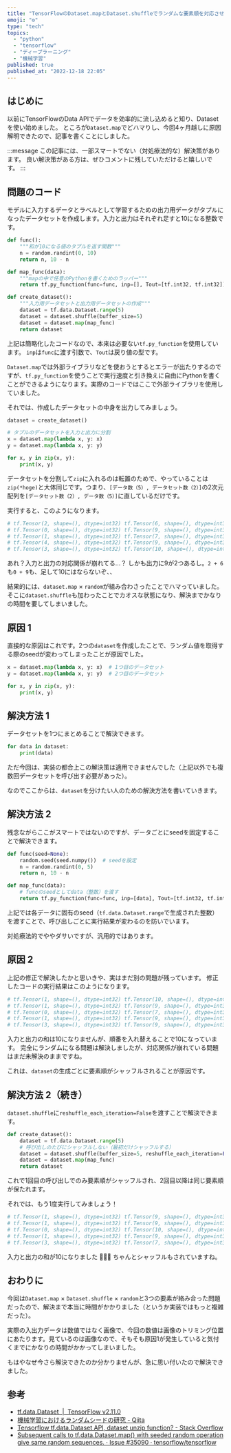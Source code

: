 ```yaml
---
title: "TensorFlowのDataset.mapとDataset.shuffleでランダムな要素順を対応させる"
emoji: "⚙️"
type: "tech"
topics:
  - "python"
  - "tensorflow"
  - "ディープラーニング"
  - "機械学習"
published: true
published_at: "2022-12-18 22:05"
---
```


## はじめに
以前にTensorFlowのData APIでデータを効率的に流し込めると知り、Datasetを使い始めました。
ところが`Dataset.map`でどハマりし、今回4ヶ月越しに原因解明できたので、記事を書くことにしました。

:::message
この記事には、一部スマートでない（対処療法的な）解決策があります。
良い解決策がある方は、ぜひコメントに残していただけると嬉しいです。
:::


## 問題のコード
モデルに入力するデータとラベルとして学習するための出力用データがタプルになったデータセットを作成します。入力と出力はそれぞれ足すと10になる整数です。
```python
def func():
    """和が10になる値のタプルを返す関数"""
    n = random.randint(0, 10)
    return n, 10 - n

def map_func(data):
    """mapの中で任意のPythonを書くためのラッパー"""
    return tf.py_function(func=func, inp=[], Tout=[tf.int32, tf.int32])

def create_dataset():
    """入力用データセットと出力用データセットの作成"""
    dataset = tf.data.Dataset.range(5)
    dataset = dataset.shuffle(buffer_size=5)
    dataset = dataset.map(map_func)
    return dataset
```
上記は簡略化したコードなので、本来は必要ない`tf.py_function`を使用しています。
`inp`は`func`に渡す引数で、`Tout`は戻り値の型です。

`Dataset.map`では外部ライブラリなどを使おうとするとエラーが出たりするのですが、`tf.py_function`を使うことで実行速度と引き換えに自由にPythonを書くことができるようになります。実際のコードではここで外部ライブラリを使用していました。

それでは、作成したデータセットの中身を出力してみましょう。
```python
dataset = create_dataset()

# タプルのデータセットを入力と出力に分割
x = dataset.map(lambda x, y: x)
y = dataset.map(lambda x, y: y)

for x, y in zip(x, y):
    print(x, y)
```
データセットを分割して`zip`に入れるのは転置のためで、やっていることは`zip(*hoge)`と大体同じです。つまり、`[データ数（5）, データセット数（2）]`の2次元配列を`[データセット数（2）, データ数（5）]`に直しているだけです。

実行すると、このようになります。
```python
# tf.Tensor(2, shape=(), dtype=int32) tf.Tensor(6, shape=(), dtype=int32)
# tf.Tensor(0, shape=(), dtype=int32) tf.Tensor(9, shape=(), dtype=int32)
# tf.Tensor(1, shape=(), dtype=int32) tf.Tensor(7, shape=(), dtype=int32)
# tf.Tensor(4, shape=(), dtype=int32) tf.Tensor(9, shape=(), dtype=int32)
# tf.Tensor(3, shape=(), dtype=int32) tf.Tensor(10, shape=(), dtype=int32)
```
あれ？入力と出力の対応関係が崩れてる…？
しかも出力に9が2つあるし。`2 + 6`も`0 + 9`も、足して10にはならないぞ、、

結果的には、`dataset.map` × `random`が組み合わさったことでハマっていました。そこに`dataset.shuffle`も加わったことでカオスな状態になり、解決までかなりの時間を要してしまいました。

## 原因 1
直接的な原因はこれです。2つの`dataset`を作成したことで、ランダム値を取得する際のseedが変わってしまったことが原因でした。
```python
x = dataset.map(lambda x, y: x)  # 1つ目のデータセット
y = dataset.map(lambda x, y: y)  # 2つ目のデータセット

for x, y in zip(x, y):
    print(x, y)
```

## 解決方法 1
データセットを1つにまとめることで解決できます。
```python
for data in dataset:
    print(data)
```
ただ今回は、実装の都合上この解決策は適用できませんでした（上記以外でも複数回データセットを呼び出す必要があった）。

なのでここからは、`dataset`を分けたい人のための解決方法を書いていきます。

## 解決方法 2
残念ながらここがスマートではないのですが、データごとにseedを固定することで解決できます。
```python
def func(seed=None):
    random.seed(seed.numpy())  # seedを設定
    n = random.randint(0, 5)
    return n, 10 - n

def map_func(data):
    # funcのseedとしてdata（整数）を渡す
    return tf.py_function(func=func, inp=[data], Tout=[tf.int32, tf.int32])
```
上記では各データに固有のseed（`tf.data.Dataset.range`で生成された整数）を渡すことで、呼び出しごとに実行結果が変わるのを防いでいます。

対処療法的でややダサいですが、汎用的ではあります。

## 原因 2
上記の修正で解決したかと思いきや、実はまだ別の問題が残っています。
修正したコードの実行結果はこのようになります。
```python
# tf.Tensor(1, shape=(), dtype=int32) tf.Tensor(10, shape=(), dtype=int32)
# tf.Tensor(1, shape=(), dtype=int32) tf.Tensor(9, shape=(), dtype=int32)
# tf.Tensor(0, shape=(), dtype=int32) tf.Tensor(7, shape=(), dtype=int32)
# tf.Tensor(1, shape=(), dtype=int32) tf.Tensor(9, shape=(), dtype=int32)
# tf.Tensor(3, shape=(), dtype=int32) tf.Tensor(9, shape=(), dtype=int32)
```
入力と出力の和は10になりませんが、順番を入れ替えることで10になっています。
完全にランダムになる問題は解決しましたが、対応関係が崩れている問題はまだ未解決のままですね。

これは、`dataset`の生成ごとに要素順がシャッフルされることが原因です。

## 解決方法 2（続き）
`dataset.shuffle`に`reshuffle_each_iteration=False`を渡すことで解決できます。
```python
def create_dataset():
    dataset = tf.data.Dataset.range(5)
    # 呼び出しのたびにシャッフルしない（最初だけシャッフルする）
    dataset = dataset.shuffle(buffer_size=5, reshuffle_each_iteration=False)
    dataset = dataset.map(map_func)
    return dataset
```
これで1回目の呼び出しでのみ要素順がシャッフルされ、2回目以降は同じ要素順が保たれます。

それでは、もう1度実行してみましょう！
```python
# tf.Tensor(1, shape=(), dtype=int32) tf.Tensor(9, shape=(), dtype=int32)
# tf.Tensor(1, shape=(), dtype=int32) tf.Tensor(9, shape=(), dtype=int32)
# tf.Tensor(0, shape=(), dtype=int32) tf.Tensor(10, shape=(), dtype=int32)
# tf.Tensor(1, shape=(), dtype=int32) tf.Tensor(9, shape=(), dtype=int32)
# tf.Tensor(3, shape=(), dtype=int32) tf.Tensor(7, shape=(), dtype=int32)
```
入力と出力の和が10になりました 🎉🎉🎉
ちゃんとシャッフルもされていますね。


## おわりに
今回は`Dataset.map` × `Dataset.shuffle` × `random`と3つの要素が絡み合った問題だったので、解決まで本当に時間がかかりました（というか実装ではもっと複雑だった）。

実際の入出力データは数値ではなく画像で、今回の数値は画像のトリミング位置にあたります。見ているのは画像なので、そもそも原因1が発生していると気付くまでにかなりの時間がかかってしまいました。

もはやなぜ今さら解決できたのか分かりませんが、急に思い付いたので解決できました。


## 参考
- [tf.data.Dataset  |  TensorFlow v2.11.0](https://www.tensorflow.org/api_docs/python/tf/data/Dataset)
- [機械学習におけるランダムシードの研究 - Qiita](https://qiita.com/si1242/items/d2f9195c08826d87d6ad#tensorflow%E3%81%AE%E3%82%B7%E3%83%BC%E3%83%89%E5%9B%BA%E5%AE%9A)
- [Tensorflow tf.data.Dataset API, dataset unzip function? - Stack Overflow](https://stackoverflow.com/questions/53641920/tensorflow-tf-data-dataset-api-dataset-unzip-function)
- [Subsequent calls to tf.data.Dataset.map() with seeded random operation give same random sequences. · Issue #35090 · tensorflow/tensorflow](https://github.com/tensorflow/tensorflow/issues/35090)
